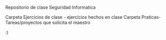 Repositorio de clase Seguridad Informatica

Carpeta Ejercicios de clase - ejercicios hechos en clase
Carpeta Praticas- Tareas/proyectos que solicita el maestro

:)
